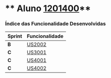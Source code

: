 ** Aluno [1201400](./)** 
===============================


### Índice das Funcionalidade Desenvolvidas ###


| Sprint | Funcionalidade     |
|--------|--------------------|
| **B**  | [US2002](US2002/US2002.md) |
| **C**  | [US3001](US3001/US3001.md) |
| **C**  | [US4001](US4001/US4001.md) |
| **C**  | [US4002](US4002/US4002.md) |
